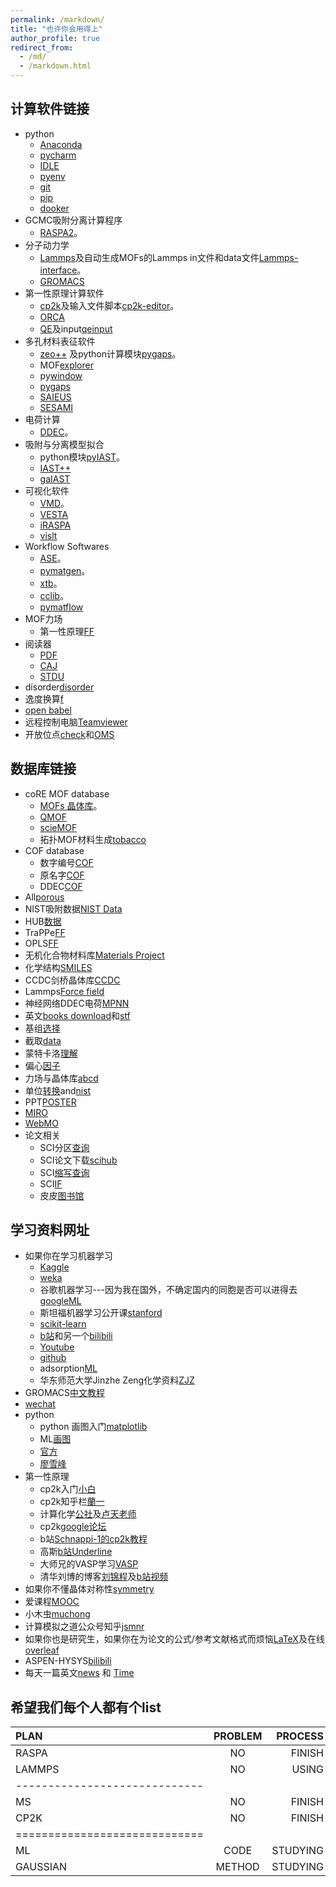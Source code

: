 ```yaml
---
permalink: /markdown/
title: "也许你会用得上"
author_profile: true
redirect_from: 
  - /md/
  - /markdown.html
---
```


## 计算软件链接          

* python
  * [Anaconda](https://www.anaconda.com/ "python")                         
  * [pycharm](https://www.jetbrains.com/pycharm/ "python") 
  * [IDLE](https://www.python.org/ "python")   
  * [pyenv](https://github.com/pyenv/pyenv "pyenv")                                      
  * [git](https://git-scm.com/ "git")                        
  * [pip](https://pypi.org/project/pip/ "pip")
  * [dooker](https://www.docker.com/ "dooker")                            
* GCMC吸附分离计算程序
  * [RASPA2](https://github.com/iRASPA/RASPA2 "Make by David")。             
* 分子动力学
  * [Lammps](https://lammps.sandia.gov/ "Lammps")及自动生成MOFs的Lammps in文件和data文件[Lammps-interface](https://github.com/peteboyd/lammps_interface/ "Lammps-interface")。        
  * [GROMACS](http://www.gromacs.org/ "md")
* 第一性原理计算软件
  * [cp2k](https://www.cp2k.org/ "cp2k")及输入文件脚本[cp2k-editor](https://github.com/avishart/CP2K_Editor/ "cp2k-editor")。          
  * [ORCA](https://orcaforum.kofo.mpg.de/app.php/portal "ORCA")      
  * [QE](https://www.quantum-espresso.org/ "QE")及input[qeinput](https://www.materialscloud.org/work/tools/qeinputgenerator "qi")            
* 多孔材料表征软件
  * [zeo++](http://www.zeoplusplus.org/ "zeo++") 及python计算模块[pygaps](https://pygaps.readthedocs.io/en/master/ "pygaps")。   
  * MOF[explorer](http://mausdin.github.io/MOFsite/mofPage.html "MP")   
  * py[window](https://github.com/JelfsMaterialsGroup/pywindow "pywindow")    
  * [pygaps](https://github.com/pauliacomi/pygaps "PSD")                           
  * [SAIEUS](http://www.nldft.com/download/ "nldft")                
  * [SESAMI](https://pubs.acs.org/doi/10.1021/acs.jpcc.9b02116 "bet")                                                                                      
* 电荷计算
  * [DDEC](https://sourceforge.net/projects/ddec/ "DDEC")。              
* 吸附与分离模型拟合
  * python模块[pyIAST](https://github.com/CorySimon/pyIAST/ "pyIAST")。            
  * [IAST++](https://sangwon91.github.io/IASTpp/ "iast")      
  * [gaIAST](https://github.com/salrodgom/gaiast "gaiast")              
* 可视化软件
  * [VMD](https://www.ks.uiuc.edu/Research/vmd/ "VMD")。      
  * [VESTA](https://jp-minerals.org/vesta/en/ "VESTA")  
  * [iRASPA](https://iraspa.org/ "iRASPA")                  
  * [vislt](https://wci.llnl.gov/simulation/computer-codes/visit/executables "vislt")                  
* Workflow Softwares     
  * [ASE](https://wiki.fysik.dtu.dk/ase/index.html "ase")。                  
  * [pymatgen](https://pymatgen.org/ "pymatgen")。                  
  * [xtb](https://xtb-docs.readthedocs.io/en/latest/contents.html "xtb")。                  
  * [cclib](https://cclib.github.io/ "cclib")。  
  * [pymatflow](https://pymatflow.readthedocs.io/en/latest/index.html "pymatflow")
* MOF力场
  * 第一性原理[FF](https://github.com/molmod/QuickFF "MOFFF") 
* 阅读器              
  * [PDF](https://www.zhengbanxianmian.com/iStylePDF.html "pdf")                            
  * [CAJ](https://cajviewer.cnki.net/ "CAJ")                      
  * [STDU](https://stdu-viewer.en.softonic.com/ "STDU")                     
* disorder[disorder](https://github.com/jichunlian/disorder "disorder")       
* 逸度换算[f](https://github.com/sxm13/ZGBshenxiaomoCV.github.io/tree/main/files/fugacity "f")                         
* [open babel](https://github.com/openbabel/openbabel/releases/tag/openbabel-2-4-0 "Open Babel")      
* 远程控制电脑[Teamviewer](https://www.teamviewer.cn/cn/ "teamviewer")       
* 开放位点[check](https://github.com/kjappelbaum/mofchecker "mofchecker")和[OMS](https://github.com/emmhald/open_metal_detector "OMS")                                

## 数据库链接          

* coRE MOF database
  * [MOFs 晶体库](https://zenodo.org/record/3677685#.X8uDkrniuUl "2019coRE MOF")。                          
  * [QMOF](https://github.com/arosen93/QMOF "QMOF")
  * [scieMOF](https://globalscience.berkeley.edu/database "MOF")                   
  * 拓扑MOF材料生成[tobacco](https://github.com/tobacco-mofs/tobacco_3.0 "MAKEMOF")     
* COF database
  * 数字编号[COF](https://github.com/danieleongari/CURATED-COFs "COF1")                 
  * 原名字[COF](https://github.com/core-cof/CoRE-COF-Database "COF2")                          
  * DDEC[COF](https://www.materialscloud.org/discover/curated-cofs#mcloudHeader "COF3")                                    
* All[porous](https://github.com/SimonEnsemble/porous-material-AI-gym "database")                                                
* NIST吸附数据[NIST Data](https://adsorption.nist.gov/index.php#home "Adsorption data")    
* HUB[数据](https://datahub.hymarc.org/dataset "HUB")                                  
* TraPPe[FF](http://trappe.oit.umn.edu/ "TRAPPE FF")  
* OPLS[FF](http://zarbi.chem.yale.edu/ligpargen/ "OPLA")                                                                                     
* 无机化合物材料库[Materials Project](https://materialsproject.org/ "Materials project")       
* 化学结构[SMILES](http://www.chemexper.com/ "chem")                                     
* CCDC剑桥晶体库[CCDC](https://www.ccdc.cam.ac.uk/ "CCDC")   
* Lammps[Force field](https://openkim.org/ "KimFF")                                            
* 神经网络DDEC电荷[MPNN](https://github.com/SimonEnsemble/mpn_charges "MPNN")  
* 英文[books download](https://z-lib.org/ "book")和[stf](https://web.stanford.edu/~hastie/ElemStatLearn/ "book")                          
* 基组[选择](https://www.basissetexchange.org/ "BASIC SET")  
* 截取[data](https://apps.automeris.io/wpd/ "data")                                                  
* 蒙特卡洛[理解](https://www.eng.buffalo.edu/~kofke/ce530/Lectures/Lecture22/sld002.htm "mcmd")        
* 偏心[因子](http://www.ap1700.com/ShowWord33.htm "w")     
* 力场与晶体库[a](https://www.ctcms.nist.gov/potentials/ "a")[b](https://spasmmini.weebly.com/potentials.html "b")[c](https://sites.gatech.edu/sxu66 "c")[d](http://www.crystallography.net/cod/search.html "d")                                    
* 单位[转换](https://www.colby.edu/chemistry/PChem/Hartree.html "energy")and[nist](http://wild.life.nctu.edu.tw/class/common/energy-unit-conv-table.html)                                                                                                         
* PPT[POSTER](https://www.posterpresentations.com/free-poster-templates.html#chamberlain "POSTER")                      
* [MIRO](https://miro.com/app/dashboard/ "miro")                 
* [WebMO](http://10.125.128.30/~website/cgi-bin/webmo/login.cgi "webmo")                                                 
* 论文相关      
  * SCI分区[查询](http://www.letpub.com.cn/index.php?page=journalapp&view=search "SCI")     
  * SCI论文下载[scihub](https://tool.yovisun.com/scihub/ "scihub")  
  * SCI[缩写查询](https://cassi.cas.org/search.jsp "scisx")     
  * SCI[IF](https://jcr.clarivate.com/jcr/home?app=jcr&Init=Yes&authCode=null&SrcApp=IC2LS "JCR")                             
  * 皮皮[图书馆](http://www.xttsg.com/ "pipi")      
  
## 学习资料网址          
       
* 如果你在学习机器学习
  * [Kaggle](https://www.kaggle.com/ "ML")
  * [weka](https://waikato.github.io/weka-wiki/ "weka")                       
  * 谷歌机器学习---因为我在国外，不确定国内的同胞是否可以进得去[googleML](https://developers.google.com/machine-learning/crash-course "googleML")       
  * 斯坦福机器学习公开课[stanford](https://www.coursera.org/learn/machine-learning? "ML")             
  * [scikit-learn](https://scikit-learn.org/stable/index.html "DL")          
  * [b站](https://space.bilibili.com/97678687/channel/detail?cid=22486 "ML")和另一个[bilibili](https://space.bilibili.com/273674001/ "ML")    
  * [Youtube](http://speech.ee.ntu.edu.tw/~tlkagk/courses_ML20.html "ML")                          
  * [github](https://github.com/nndl "ML")
  * adsorption[ML](https://ann20-aiche.ipostersessions.com/default.aspx?s=77-31-78-3F-38-F6-7E-22-83-07-0E-35-DF-70-41-E6 "ML")
  * 华东师范大学Jinzhe Zeng化学资料[ZJZ](https://njzjz.win/2019/03/04/ecnuchemistry/menu/ "ZJZ")                          
* GROMACS[中文教程](https://jerkwin.github.io/9999/10/31/GROMACS%E4%B8%AD%E6%96%87%E6%95%99%E7%A8%8B/ "gmx")                                                            
* [wechat](https://mp.weixin.qq.com/s/PZzd-rmB7GtJe-wRqXuVlA "wechat")                                                                                     
* python             
  * python 画图入门[matplotlib](https://blog.csdn.net/Datawhale/article/details/109302260 "FIGTURE")    
  * ML[画图](https://www.machinelearningplus.com/plots/top-50-matplotlib-visualizations-the-master-plots-python/ "fig")                                            
  * [官方](https://github.com/matplotlib/cheatsheets "pf")  
  * [廖雪峰](https://www.liaoxuefeng.com/wiki/1016959663602400 "py")                                     
* 第一性原理                
  * cp2k入门[小白](https://www.cnblogs.com/Shine-JK/p/10988556.html "xiaobai")       
  * cp2k知乎栏[蘭一](https://www.zhihu.com/people/lan-yi-27/posts?page=1 "cp2k")                  
  * 计算化学[公社](http://bbs.keinsci.com/forum.php "keyin")及[卢天老师](http://www.keinsci.com/members/Tian_Lu.shtml "lutian")          
  * cp2k[google论坛](https://groups.google.com/g/cp2k "cp2k")           
  * b站[Schnappi-1的cp2k教程](https://space.bilibili.com/547603845/ "cp2k")    
  * 高斯[b站Underline](https://space.bilibili.com/392348884/ "gassiuan")                  
  * 大师兄的VASP学习[VASP](https://www.bigbrosci.com/ "dashixion")       
  * 清华刘博的博客[刘锦程](http://blog.wangruixing.cn/ "LJC")及[b站视频](https://space.bilibili.com/45550176/ "bilibili")                 
* 如果你不懂晶体对称性[symmetry](http://xrayweb.chem.ou.edu/notes/symmetry.html#crystal "symmetry")       
* 爱课程[MOOC](https://www.icourse163.org/university/icourse/#/c "MOOC")      
* 小木虫[muchong](http://muchong.com/ "MUCHONG")             
* 计算模拟之道公众号知乎[jsmnr](https://www.zhihu.com/people/jsmnzd/posts "jsmnr")             
* 如果你也是研究生，如果你在为论文的公式/参考文献格式而烦恼[LaTeX](https://www.tablesgenerator.com/latex_tables "LaTex")及在线[overleaf](https://www.overleaf.com/project# "latex")                                                 
* ASPEN-HYSYS[bilibili](https://space.bilibili.com/232674132/ "bilibili")        
* 每天一篇英文[news](https://www.enewsdispatch.com/ "enews") 和 [Time](https://time.com/5943454/ "Time")                                          
  
## 希望我们每个人都有个list             


| PLAN    | PROBLEM | PROCESS |
|:--------|:-------:|--------:|
| RASPA   | NO      | FINISH  |
| LAMMPS  | NO      | USING  |
|-----------------------------|
| MS      | NO      | FINISH  |
| CP2K    | NO      | FINISH  |
|=============================|
| ML      | CODE    |STUDYING |
| GAUSSIAN| METHOD  |STUDYING |



